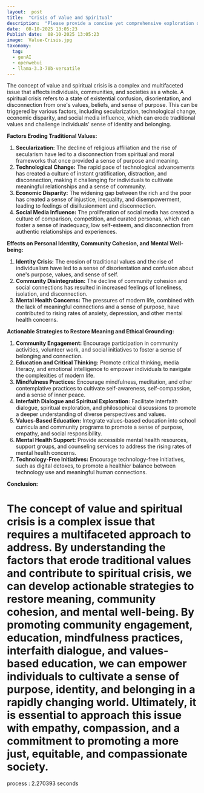 ```yaml
---
layout:  post
title:  "Crisis of Value and Spiritual"
description:  "Please provide a concise yet comprehensive exploration of the concept of value and spiritual crisis. Define what constitutes a spiritual crisis and identify modern factors that erode traditional values—such as secularization, technological change, economic disparity, and social media influence. Analyze the effects on personal identity, community cohesion, and mental well‑being, and then propose actionable strategies to restore meaning and ethical grounding (e.g., community engagement, education, mindfulness practices, or interfaith dialogue). Aim for a balanced, analytical tone that remains empathetic"
date:  08-10-2025 13:05:23
Publish date:  08-10-2025 13:05:23
image:  Value-Crisis.jpg
taxonomy:
  tag:
  - genAI
  - openwebui
  - llama-3.3-70b-versatile
---
```

The concept of value and spiritual crisis is a complex and multifaceted issue that affects individuals, communities, and societies as a whole. A spiritual crisis refers to a state of existential confusion, disorientation, and disconnection from one's values, beliefs, and sense of purpose. This can be triggered by various factors, including secularization, technological change, economic disparity, and social media influence, which can erode traditional values and challenge individuals' sense of identity and belonging.

**Factors Eroding Traditional Values:**

1. **Secularization:** The decline of religious affiliation and the rise of secularism have led to a disconnection from spiritual and moral frameworks that once provided a sense of purpose and meaning.
2. **Technological Change:** The rapid pace of technological advancements has created a culture of instant gratification, distraction, and disconnection, making it challenging for individuals to cultivate meaningful relationships and a sense of community.
3. **Economic Disparity:** The widening gap between the rich and the poor has created a sense of injustice, inequality, and disempowerment, leading to feelings of disillusionment and disconnection.
4. **Social Media Influence:** The proliferation of social media has created a culture of comparison, competition, and curated personas, which can foster a sense of inadequacy, low self-esteem, and disconnection from authentic relationships and experiences.

**Effects on Personal Identity, Community Cohesion, and Mental Well-being:**

1. **Identity Crisis:** The erosion of traditional values and the rise of individualism have led to a sense of disorientation and confusion about one's purpose, values, and sense of self.
2. **Community Disintegration:** The decline of community cohesion and social connections has resulted in increased feelings of loneliness, isolation, and disconnection.
3. **Mental Health Concerns:** The pressures of modern life, combined with the lack of meaningful connections and a sense of purpose, have contributed to rising rates of anxiety, depression, and other mental health concerns.

**Actionable Strategies to Restore Meaning and Ethical Grounding:**

1. **Community Engagement:** Encourage participation in community activities, volunteer work, and social initiatives to foster a sense of belonging and connection.
2. **Education and Critical Thinking:** Promote critical thinking, media literacy, and emotional intelligence to empower individuals to navigate the complexities of modern life.
3. **Mindfulness Practices:** Encourage mindfulness, meditation, and other contemplative practices to cultivate self-awareness, self-compassion, and a sense of inner peace.
4. **Interfaith Dialogue and Spiritual Exploration:** Facilitate interfaith dialogue, spiritual exploration, and philosophical discussions to promote a deeper understanding of diverse perspectives and values.
5. **Values-Based Education:** Integrate values-based education into school curricula and community programs to promote a sense of purpose, empathy, and social responsibility.
6. **Mental Health Support:** Provide accessible mental health resources, support groups, and counseling services to address the rising rates of mental health concerns.
7. **Technology-Free Initiatives:** Encourage technology-free initiatives, such as digital detoxes, to promote a healthier balance between technology use and meaningful human connections.

**Conclusion:**

The concept of value and spiritual crisis is a complex issue that requires a multifaceted approach to address. By understanding the factors that erode traditional values and contribute to spiritual crisis, we can develop actionable strategies to restore meaning, community cohesion, and mental well-being. By promoting community engagement, education, mindfulness practices, interfaith dialogue, and values-based education, we can empower individuals to cultivate a sense of purpose, identity, and belonging in a rapidly changing world. Ultimately, it is essential to approach this issue with empathy, compassion, and a commitment to promoting a more just, equitable, and compassionate society. 
===============
process : 2.270393 seconds
